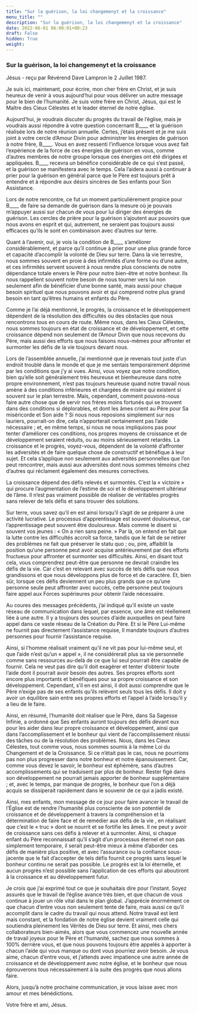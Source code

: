 ```yaml
---
title: "Sur la guérison, la loi changemenyt et la croissance"
menu_title: ""
description: "Sur la guérison, la loi changemenyt et la croissance"
date: 2022-06-01 06:00:01+00:23
draft: False
hidden: True
weight:
---
```

### Sur la guérison, la loi changemenyt et la croissance

Jésus - reçu par Révérend Dave Lampron le 2 Juillet 1987.

Je suis ici, maintenant, pour écrire, mon cher frère en Christ, et je suis heureux de venir à vous aujourd’hui pour vous délivrer un autre message pour le bien de l’humanité. Je suis votre frère en Christ, Jésus, qui est le Maître des Cieux Célestes et le leader éternel de notre église.

Aujourd’hui, je voudrais discuter du progrès du travail de l’église, mais je voudrais aussi répondre à votre question concernant B____ et la guérison réalisée lors de notre réunion annuelle. Certes, j’étais présent et je me suis joint à votre cercle d’Amour Divin pour administrer les énergies de guérison à notre frère, B____. Vous en avez ressenti l’influence lorsque vous avez fait l’expérience de la force de ces énergies de guérison en vous, comme d’autres membres de notre groupe lorsque ces énergies ont été dirigées et appliquées. B____ recevra un bénéfice considérable de ce qui s’est passé, et la guérison se manifestera avec le temps. Cela l’aidera aussi à continuer à prier pour la guérison en général parce que le Père est toujours prêt à entendre et à répondre aux désirs sincères de Ses enfants pour Son Assistance.

Lors de notre rencontre, ce fut un moment particulièrement propice pour B____ de faire sa demande de guérison dans la mesure où je pouvais m’appuyer aussi sur chacun de vous pour lui diriger des énergies de guérison. Les cercles de prière pour la guérison s’ajoutent aux pouvoirs que nous avons en esprit et qui, autrement, ne seraient pas toujours aussi efficaces qu’ils le sont en combinaison avec d’autres sur terre.

Quant à l’avenir, oui, je vois la condition de B____ s’améliorer considérablement, et parce qu’il continue à prier pour une plus grande force et capacité d’accomplir la volonté de Dieu sur terre. Dans la vie terrestre, nous sommes souvent en proie à des infirmités d’une forme ou d’une autre, et ces infirmités servent souvent à nous rendre plus conscients de notre dépendance totale envers le Père pour notre bien-être et notre bonheur. Ils nous rappellent souvent notre besoin de nous tourner vers lui non seulement afin de bénéficier d’une bonne santé, mais aussi pour chaque besoin spirituel que nous pouvons avoir et qui comprend notre plus grand besoin en tant qu’êtres humains et enfants du Père.

Comme je l’ai déjà mentionné, le progrès, la croissance et le développement dépendent de la résolution des difficultés ou des obstacles que nous rencontrons tous en cours de route. Même nous, dans les Cieux Célestes, nous sommes toujours en état de croissance et de développement, et cette croissance dépend non seulement de l’Amour Divin que nous recevons du Père, mais aussi des efforts que nous faisons nous-mêmes pour affronter et surmonter les défis de la vie toujours devant nous.

Lors de l’assemblée annuelle, j’ai mentionné que je revenais tout juste d’un endroit troublé dans le monde et que je me sentais temporairement déprimé par les conditions que j’y ai vues. Ainsi, vous voyez que notre condition, bien qu’elle soit généralement très heureuse et bienheureuse dans notre propre environnement, n’est pas toujours heureuse quand notre travail nous amène à des conditions inférieures et chargées de misère qui existent si souvent sur le plan terrestre. Mais, cependant, comment pouvons-nous faire autre chose que de servir nos frères moins fortunés qui se trouvent dans des conditions si déplorables, et dont les âmes crient au Père pour Sa miséricorde et Son aide ? Si nous nous reposions simplement sur nos lauriers, pourrait-on dire, cela n’apporterait certainement pas l’aide nécessaire ; et, en même temps, si nous ne nous impliquions pas pour tenter d’améliorer ces conditions, nos propres moyens de croissance et de développement seraient réduits, ou au moins sérieusement retardés. La croissance et le progrès, voyez-vous, dépendent de la volonté d’affronter les adversités et de faire quelque chose de constructif et bénéfique à leur sujet. Et cela s’applique non seulement aux adversités personnelles que l’on peut rencontrer, mais aussi aux adversités dont nous sommes témoins chez d’autres qui réclament également des mesures correctives.

La croissance dépend des défis relevés et surmontés. C’est la « victoire » qui procure l’augmentation de l’estime de soi et le développement ultérieur de l’âme. Il n’est pas vraiment possible de réaliser de véritables progrès sans relever de tels défis et sans trouver des solutions.

Sur terre, vous savez qu’il en est ainsi lorsqu’il s’agit de se préparer à une activité lucrative. Le processus d’apprentissage est souvent douloureux, car l’apprentissage peut souvent être douloureux. Mais comme le disent si souvent vos jeunes : « On a rien sans peine. » Par là, on entend en fait que la lutte contre les difficultés accroît sa force, tandis que le fait de se retirer des problèmes ne fait que préserver le statu quo ; ou, pire, affaiblit la position qu’une personne peut avoir acquise antérieurement par des efforts fructueux pour affronter et surmonter ses difficultés. Ainsi, en disant tout cela, vous comprendrez peut-être que personne ne devrait craindre les défis de la vie. Car c’est en relevant avec succès de tels défis que nous grandissons et que nous développons plus de force et de caractère. Et, bien sûr, lorsque ces défis deviennent un peu plus grands que ce qu’une personne seule peut affronter avec succès, cette personne peut toujours faire appel aux Forces supérieures pour obtenir l’aide nécessaire.

Au coures des messages précédents, j’ai indiqué qu’il existe un vaste réseau de communication dans lequel, par essence, une âme est réellement liée à une autre. Il y a toujours des sources d’aide auxquelles on peut faire appel dans ce vaste réseau de la Création du Père. Et si le Père Lui-même ne fournit pas directement l’assistance requise, Il mandate toujours d’autres personnes pour fournir l’assistance requise.

Ainsi, si l’homme réalisait vraiment qu’il ne vit pas pour lui-même seul, et que l’aide n’est qu’un « appel », il ne considérerait plus sa vie personnelle comme sans ressources au-delà de ce que lui seul pourrait être capable de fournir. Cela ne veut pas dire qu’il doit exagérer et tenter d’obtenir toute l’aide dont il pourrait avoir besoin des autres. Ses propres efforts sont encore plus importants et bénéfiques pour sa propre croissance et son développement. Cependant, s’il en est ainsi, il doit aussi comprendre que le Père n’exige pas de ses enfants qu’ils relèvent seuls tous les défis. Il doit y avoir un équilibre sain entre ses propres efforts et l’appel à l’aide lorsqu’il y a lieu de le faire.

Ainsi, en résumé, l’humanité doit réaliser que le Père, dans Sa Sagesse Infinie, a ordonné que Ses enfants auront toujours des défis devant eux pour les aider dans leur propre croissance et développement, ainsi que dans l’accomplissement et le bonheur qui vient de l’accomplissement réussi des tâches ou de la résolution des problèmes. Nous, dans les Cieux Célestes, tout comme vous, nous sommes soumis à la même Loi du Changement et de la Croissance. Si ce n’était pas le cas, nous ne pourrions pas non plus progresser dans notre bonheur et notre épanouissement. Car, comme vous devez le savoir, le bonheur est éphémère, sans d’autres accomplissements qui se traduisent par plus de bonheur. Rester figé dans son développement ne pourrait jamais apporter de bonheur supplémentaire ; et, avec le temps, par manque de progrès, le bonheur que l’on a déjà acquis se dissiperait rapidement dans le souvenir de ce qui a jadis existé.

Ainsi, mes enfants, mon message de ce jour pour faire avancer le travail de l’Église est de rendre l’humanité plus consciente de son potentiel de croissance et de développement à travers la compréhension et la détermination de faire face et de remédier aux défis de la vie , en réalisant que c’est le « truc » dont se nourrit et se fortifie les âmes. Il ne peut y avoir de croissance sans ces défis à relever et à surmonter. Ainsi, si chaque enfant du Père reconnaissait qu’il s’agit d’un processus éternel et non pas simplement temporaire, il serait peut-être mieux à même d’aborder ces défis de manière plus positive, et avec l’assurance ou la confiance sous-jacente que le fait d’accepter de tels défis fournit ce progrès sans lequel le bonheur continu ne serait pas possible. Le progrès est la loi éternelle, et aucun progrès n’est possible sans l’application de ces efforts qui aboutiront à la croissance et au développement futur.

Je crois que j’ai exprimé tout ce que je souhaitais dire pour l’instant. Soyez assurés que le travail de l’église avance très bien, et que chacun de vous continue à jouer un rôle vital dans le plan global. J’apprécie énormément ce que chacun d’entre vous non seulement tente de faire, mais aussi ce qu’il accomplit dans le cadre du travail qui nous attend. Notre travail est lent mais constant, et la fondation de notre église devient vraiment celle qui soutiendra pleinement les Vérités de Dieu sur terre. Et ainsi, mes chers collaborateurs bien-aimés, alors que vous commencez une nouvelle année de travail joyeux pour le Père et l’humanité, sachez que nous sommes à 100% derrière vous, et que nous pouvons toujours être appelés à apporter à chacun l’aide qui vous manque ou dont vous pourriez avoir besoin. Je vous aime, chacun d’entre vous, et j’attends avec impatience une autre année de croissance et de développement avec notre église, et le bonheur que nous éprouverons tous nécessairement à la suite des progrès que nous allons faire.

Alors, jusqu’à notre prochaine communication, je vous laisse avec mon amour et mes bénédictions.

Votre frère et ami, Jésus.

